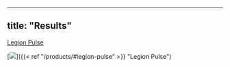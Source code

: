 
---
title: "Results"
---

<form method="get">
    <a href="/products/#legion-pulse" class="button">Legion Pulse</a>
</form>

[![](/images/pulse.jpg)]({{< ref "/products/#legion-pulse" >}} "Legion Pulse")
